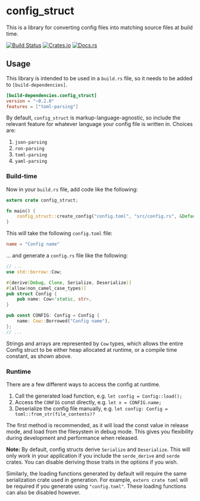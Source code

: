 config_struct
===

This is a library for converting config files into matching source files at build time.

[![Build Status](https://travis-ci.org/Mistodon/config_struct.svg?branch=master)](https://travis-ci.org/Mistodon/config_struct)
[![Crates.io](https://img.shields.io/crates/v/config_struct.svg)](https://crates.io/crates/config_struct)
[![Docs.rs](https://docs.rs/config_struct/badge.svg)](https://docs.rs/config_struct/0.2.0/config_struct/)

Usage
---

This library is intended to be used in a `build.rs` file, so it needs to be added to `[build-dependencies]`.

```toml
[build-dependencies.config_struct]
version = "~0.2.0"
features = ["toml-parsing"]
```

By default, `config_struct` is markup-language-agnostic, so include the relevant feature for whatever language your config file is written in. Choices are:

1.  `json-parsing`
2.  `ron-parsing`
3.  `toml-parsing`
4.  `yaml-parsing`

### Build-time

Now in your `build.rs` file, add code like the following:

```rust
extern crate config_struct;

fn main() {
    config_struct::create_config("config.toml", "src/config.rs", &Default::default());
}
```

This will take the following `config.toml` file:

```toml
name = "Config name"
```

... and generate a `config.rs` file like the following:

```rust
// ...
use std::borrow::Cow;

#[derive(Debug, Clone, Serialize, Deserialize)]
#[allow(non_camel_case_types)]
pub struct Config {
    pub name: Cow<'static, str>,
}

pub const CONFIG: Config = Config {
    name: Cow::Borrowed("Config name"),
};
// ...
```

Strings and arrays are represented by `Cow` types, which allows the entire Config struct to be either heap allocated at runtime, or a compile time constant, as shown above.

### Runtime

There are a few different ways to access the config at runtime.

1.  Call the generated load function, e.g. `let config = Config::load();`
2.  Access the `CONFIG` const directly, e.g. `let x = CONFIG.name;`
3.  Deserialize the config file manually, e.g. `let config: Config = toml::from_str(file_contents)?`

The first method is recommended, as it will load the const value in release mode, and load from the filesystem in debug mode. This gives you flexibility during development and performance when released.

**Note:** By default, config structs derive `Serialize` and
`Deserialize`. This will only work in your application if you include the
`serde_derive` and `serde` crates. You can disable deriving those traits in
the options if you wish.

Similarly, the loading functions generated by default will require the same
serialization crate used in generation. For example, `extern crate toml` will
be required if you generate using `"config.toml"`. These loading functions can
also be disabled however.


